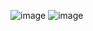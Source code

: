 ![image](https://github.com/feybm2002/Seminario-Traductores-2/assets/112119809/5a2c4a51-9d9a-4bd7-a57e-6115def2cad9)
![image](https://github.com/feybm2002/Seminario-Traductores-2/assets/112119809/e5b8504e-b7d6-4806-b9c0-780e45636022)
